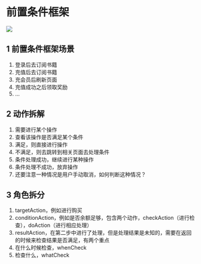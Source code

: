 # 前置条件框架

[![](https://jitpack.io/v/sososeen09/android-actionCall.svg)](https://jitpack.io/#sososeen09/android-actionCall)

## 1 前置条件框架场景

1. 登录后去订阅书籍
2. 充值后去订阅书籍
3. 充会员后刷新页面
4. 充值成功之后领取奖励
5. ...

## 2 动作拆解

1. 需要进行某个操作
2. 查看该操作是否满足某个条件
1. 满足，则直接进行操作
2. 不满足，则去跳转到相关页面去处理条件
1. 条件处理成功，继续进行某种操作
2. 条件处理不成功，放弃操作
3. 还要注意一种情况是用户手动取消，如何判断这种情况？

## 3 角色拆分

1. targetAction，例如进行购买
2. conditionAction，例如是否余额足够，包含两个动作，checkAction（进行检查），doAction（进行相应处理）
3. resultAction，在第二步中进行了处理，但是处理结果是未知的，需要在返回的时候来检查结果是否满足，有两个重点
1. 在什么时候检查，whenCheck
2. 检查什么，whatCheck

